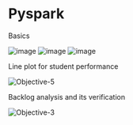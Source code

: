 # Pyspark
Basics

![image](https://user-images.githubusercontent.com/73640080/162633596-c08355e9-e601-47db-b7b7-e7470a8b1843.png)
![image](https://user-images.githubusercontent.com/73640080/162633643-48365aef-33cd-4d02-8ed0-331d8a6f0eb0.png)
![image](https://user-images.githubusercontent.com/73640080/162633652-7d990042-a69e-4554-be70-b3f73319661c.png)


Line plot for student performance

![Objective-5](https://user-images.githubusercontent.com/73640080/162633455-878273db-4e94-4105-9ade-de2134d8db1c.png)

Backlog analysis and its verification

![Objective-3](https://user-images.githubusercontent.com/73640080/162633507-73f4a3a8-f973-4515-83cb-e9ab9f08bd66.png)

